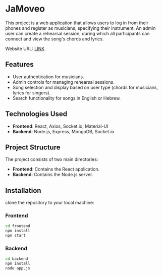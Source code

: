 # JaMoveo

This project is a web application that allows users to log in from their phones and register as musicians, specifying their instrument. An admin user can create a rehearsal session, during which all participants can connect and view the song's chords and lyrics.


Website URL: [LINK](https://ja-moveo-client.onrender.com/)


## Features

- User authentication for musicians.
- Admin controls for managing rehearsal sessions.
- Song selection and display based on user type (chords for musicians, lyrics for singers).
- Search functionality for songs in English or Hebrew.


## Technologies Used

- **Frontend**: React, Axios, Socket.io, Material-UI
- **Backend**: Node.js, Express, MongoDB, Socket.io


## Project Structure

The project consists of two main directories:

- **Frontend**: Contains the React application.
- **Backend**: Contains the Node.js server.


## Installation

clone the repository to your local machine:

### Frontend

```bash
cd frontend
npm install
npm start
```

### Backend

```bash
cd backend
npm install
node app.js
 ```


